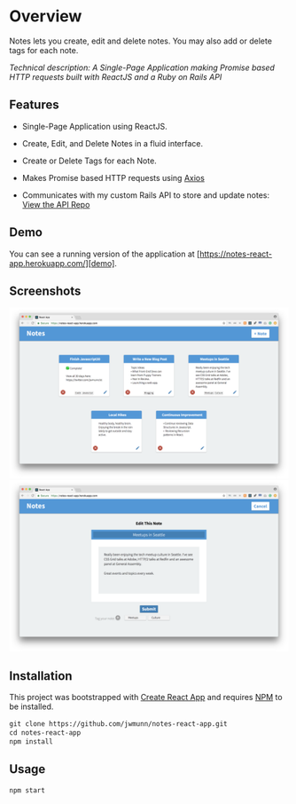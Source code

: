 # Overview

Notes lets you create, edit and delete notes. You may also add or delete tags for each note.

*Technical description: A Single-Page Application making Promise based HTTP requests built with ReactJS and a Ruby on Rails API*

## Features

* Single-Page Application using ReactJS.

* Create, Edit, and Delete Notes in a fluid interface.

* Create or Delete Tags for each Note.

* Makes Promise based HTTP requests using [Axios](https://github.com/axios/axios)

* Communicates with my custom Rails API to store and update notes: [View the API Repo](https://github.com/jwmunn/notes-rails-api)

## Demo
You can see a running version of the application at
[https://notes-react-app.herokuapp.com/][demo].

[demo]: https://notes-react-app.herokuapp.com/

## Screenshots
![Notes Homepage](/notes-index.png "Notes Homepage")
![Individual Note](/notes-show.png "Individual Note")

## Installation
This project was bootstrapped with [Create React App](https://github.com/facebookincubator/create-react-app)
and requires [NPM](https://docs.npmjs.com/) to be installed.

    git clone https://github.com/jwmunn/notes-react-app.git
    cd notes-react-app
    npm install

## Usage
    npm start
